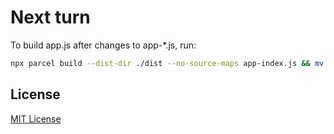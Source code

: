 # Next turn

To build app.js after changes to app-*.js, run:

```bash
npx parcel build --dist-dir ./dist --no-source-maps app-index.js && mv dist/app-index.js app.js && rmdir dist
```

## License

[MIT License](LICENSE)
